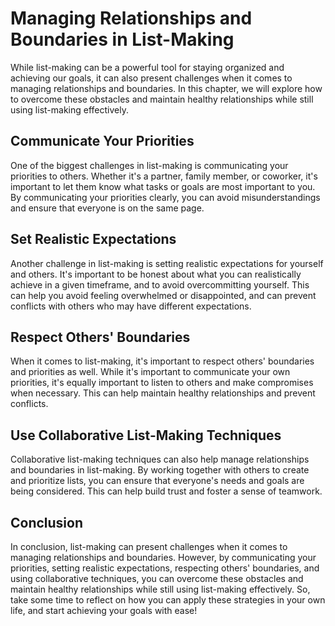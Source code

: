 Managing Relationships and Boundaries in List-Making
===================================================================================================================

While list-making can be a powerful tool for staying organized and achieving our goals, it can also present challenges when it comes to managing relationships and boundaries. In this chapter, we will explore how to overcome these obstacles and maintain healthy relationships while still using list-making effectively.

Communicate Your Priorities
---------------------------

One of the biggest challenges in list-making is communicating your priorities to others. Whether it's a partner, family member, or coworker, it's important to let them know what tasks or goals are most important to you. By communicating your priorities clearly, you can avoid misunderstandings and ensure that everyone is on the same page.

Set Realistic Expectations
--------------------------

Another challenge in list-making is setting realistic expectations for yourself and others. It's important to be honest about what you can realistically achieve in a given timeframe, and to avoid overcommitting yourself. This can help you avoid feeling overwhelmed or disappointed, and can prevent conflicts with others who may have different expectations.

Respect Others' Boundaries
--------------------------

When it comes to list-making, it's important to respect others' boundaries and priorities as well. While it's important to communicate your own priorities, it's equally important to listen to others and make compromises when necessary. This can help maintain healthy relationships and prevent conflicts.

Use Collaborative List-Making Techniques
----------------------------------------

Collaborative list-making techniques can also help manage relationships and boundaries in list-making. By working together with others to create and prioritize lists, you can ensure that everyone's needs and goals are being considered. This can help build trust and foster a sense of teamwork.

Conclusion
----------

In conclusion, list-making can present challenges when it comes to managing relationships and boundaries. However, by communicating your priorities, setting realistic expectations, respecting others' boundaries, and using collaborative techniques, you can overcome these obstacles and maintain healthy relationships while still using list-making effectively. So, take some time to reflect on how you can apply these strategies in your own life, and start achieving your goals with ease!
